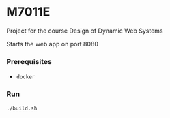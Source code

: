 # M7011E
Project for the course Design of Dynamic Web Systems

Starts the web app on port 8080

### Prerequisites

* `docker`

### Run

`./build.sh`